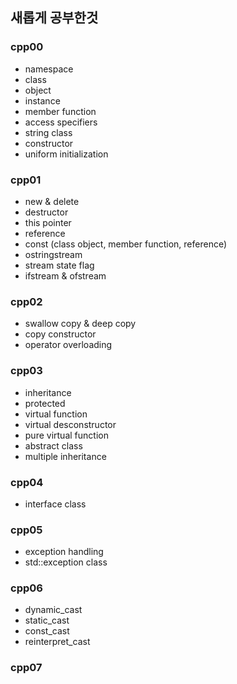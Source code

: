 ## 새롭게 공부한것
### cpp00
- namespace
- class
- object
- instance
- member function
- access specifiers
- string class
- constructor
- uniform initialization
### cpp01
- new & delete
- destructor
- this pointer
- reference
- const (class object, member function, reference)
- ostringstream
- stream state flag
- ifstream & ofstream
### cpp02
- swallow copy & deep copy
- copy constructor
- operator overloading
### cpp03
- inheritance
- protected
- virtual function
- virtual desconstructor
- pure virtual function
- abstract class
- multiple inheritance
### cpp04
- interface class
### cpp05
- exception handling
- std::exception class
### cpp06
- dynamic_cast
- static_cast
- const_cast
- reinterpret_cast
### cpp07